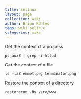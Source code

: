 ```yaml
---
title: selinux
layout: page
collection: wiki
author: Brian Kohles
tags: wiki selinux
categories: wiki
---
```


Get the context of a process

`ps auxZ | grep -i httpd `

Get the context of a file

`ls -laZ emmet.png terminator.png`

Restore the context of a directory

`restorecon -Rv /srv/www`
